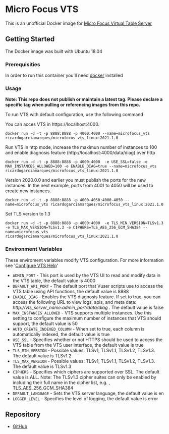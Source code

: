 # Micro Focus VTS

This is an unofficial Docker image for [Micro Focus Virtual Table Server](https://marketplace.microfocus.com/appdelivery/content/virtual-table-server)

## Getting Started

The Docker image was built with Ubuntu 18.04

### Prerequisities

In order to run this container you'll need [docker](https://www.docker.com/) installed

### Usage

**Note: This repo does not publish or maintain a latest tag. Please declare a specific tag when pulling or referencing images from this repo.**

To run VTS with default configuration, use the following command

You can acces VTS in https://localhost:4000.

    docker run -d -t -p 8888:8888 -p 4000:4000 --name=microfocus_vts ricardogarciamarques/microfocus_vts_linux:2021.1.0

Run VTS in http mode, increase the maximun number of instances to 100 and enable diagnosis feature (http://localhost:4000/data/diag) over http

    docker run -d -t -p 8888:8888 -p 4000:4000  -e USE_SSL=false -e MAX_INSTANCES_ALLOWED=100 -e ENABLE_DIAG=true --name=microfocus_vts ricardogarciamarques/microfocus_vts_linux:2021.1.0

Version 2020.0.0 and earlier you must publish the ports for the new instances. In the next example, ports from 4001 to 4050 will be used to create new instances.

    docker run -d -t -p 8888:8888 -p 4000-4050:4000-4050 --name=microfocus_vts ricardogarciamarques/microfocus_vts_linux:2021.1.0

Set TLS version to 1.3

    docker run -d -t -p 8888:8888 -p 4000:4000  -e TLS_MIN_VERSION=TLSv1.3 -e TLS_MAX_VERSION=TLSv1.3 -e CIPHERS=TLS_AES_256_GCM_SHA384 --name=microfocus_vts  ricardogarciamarques/microfocus_vts_linux:2021.1.0

### Environment Variables

These enviroment variables modify VTS configuration. For more information see '[Configure VTS Help](https://admhelp.microfocus.com/vugen/en/2020_SP2-SP3/help/WebHelp/Content/VTS/c_configure_SPS.htm?tocpath=Virtual%20Table%20Server%20(VTS)%7CVirtual%20Table%20Server%20(VTS)%7CManage%20VTS%7C_____4)'

* `ADMIN_PORT` - This port is used by the VTS UI to read and modify data in the VTS table, the default value is 4000 
* `DEFAULT_API_PORT` - The default port that Vuser scripts use to access the VTS table using API functions, the default value is 8888 
* `ENABLE_DIAG` - Enables the VTS diagnosis feature. If set to true, you can access the following URL to view logs, apis, and meta data: *http://vts_server_name:admin_port/data/diag* . The default value is false
* `MAX_INSTANCES_ALLOWED` - VTS supports multiple instances. Use this setting to configure the maximum number of instances that VTS should support, the default value is 50
* `AUTO_CREATE_INDEXED_COLUMN` - When set to true, each column is automatically indexed, the default value is true
* `USE_SSL` - Specifies whether or not HTTPS should be used to access the VTS table from the VTS user interface, the default value is true
* `TLS_MIN_VERSION` - Possible values: TLSv1, TLSv1.1, TLSv1.2, TLSv1.3. The default value is TLSv1.2
* `TLS_MAX_VERSION` - Possible values: TLSv1, TLSv1.1, TLSv1.2, TLSv1.3. The default value is TLSv1.3
* `CIPHERS` - Specifies which ciphers are supported over SSL. The default value is ALL. Note: The TLSv1.3 cipher suites can only be enabled by including their full name in the cipher list, e.g. , TLS_AES_256_GCM_SHA384
* `DEFAULT_LANGUAGE` - Sets the VTS server language, the default value is en 
* `LOGGER_LEVEL` - Specifies the level of logging, the default value is error 

## Repository

* [GitHub](https://github.com/ricardo-garcia-marques/microfocus-vts-docker-image-linux)